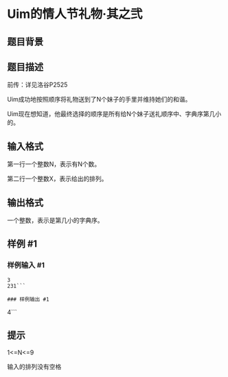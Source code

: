 # Uim的情人节礼物·其之弐

## 题目背景



## 题目描述

前传：详见洛谷P2525

Uim成功地按照顺序将礼物送到了N个妹子的手里并维持她们的和谐。

Uim现在想知道，他最终选择的顺序是所有给N个妹子送礼顺序中、字典序第几小的。


## 输入格式

第一行一个整数N，表示有N个数。

第二行一个整数X，表示给出的排列。


## 输出格式

一个整数，表示是第几小的字典序。


## 样例 #1

### 样例输入 #1
```
3
231```

### 样例输出 #1

```
4```

## 提示

1<=N<=9

输入的排列没有空格

